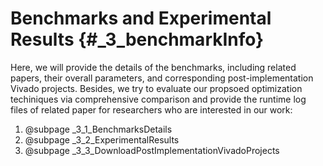# Benchmarks and Experimental Results {#_3_benchmarkInfo}


Here, we will provide the details of the benchmarks, including related papers, their overall parameters, and corresponding post-implementation Vivado projects. Besides, we try to evaluate our propsoed optimization techiniques via comprehensive comparison and provide the runtime log files of related paper for researchers who are interested in our work:


1. @subpage _3_1_BenchmarksDetails
2. @subpage _3_2_ExperimentalResults
3. @subpage _3_3_DownloadPostImplementationVivadoProjects

